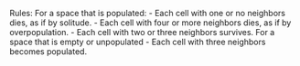 Rules:
For a space that is populated:
    - Each cell with one or no neighbors dies, as if by solitude.
    - Each cell with four or more neighbors dies, as if by overpopulation.
    - Each cell with two or three neighbors survives.
For a space that is empty or unpopulated
    - Each cell with three neighbors becomes populated.